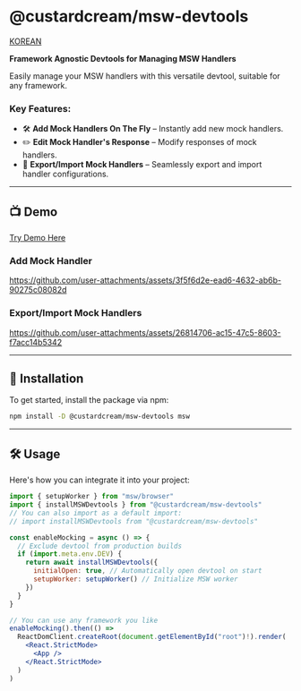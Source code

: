 # @custardcream/msw-devtools

[KOREAN](./README/README.ko.md)

**Framework Agnostic Devtools for Managing MSW Handlers**

Easily manage your MSW handlers with this versatile devtool, suitable for any framework.

### Key Features:

- 🛠 **Add Mock Handlers On The Fly** – Instantly add new mock handlers.
- ✏️ **Edit Mock Handler's Response** – Modify responses of mock handlers.
- 🔄 **Export/Import Mock Handlers** – Seamlessly export and import handler configurations.

---

## 📺 Demo

[Try Demo Here](https://msw-devtools.vercel.app/)

### Add Mock Handler

https://github.com/user-attachments/assets/3f5f6d2e-ead6-4632-ab6b-90275c08082d

### Export/Import Mock Handlers

https://github.com/user-attachments/assets/26814706-ac15-47c5-8603-f7acc14b5342

---

## 🚀 Installation

To get started, install the package via npm:

```bash
npm install -D @custardcream/msw-devtools msw
```

---

## 🛠 Usage

Here's how you can integrate it into your project:

```jsx
import { setupWorker } from "msw/browser"
import { installMSWDevtools } from "@custardcream/msw-devtools"
// You can also import as a default import:
// import installMSWDevtools from "@custardcream/msw-devtools"

const enableMocking = async () => {
  // Exclude devtool from production builds
  if (import.meta.env.DEV) {
    return await installMSWDevtools({
      initialOpen: true, // Automatically open devtool on start
      setupWorker: setupWorker() // Initialize MSW worker
    })
  }
}

// You can use any framework you like
enableMocking().then(() =>
  ReactDomClient.createRoot(document.getElementById("root")!).render(
    <React.StrictMode>
      <App />
    </React.StrictMode>
  )
)
```
